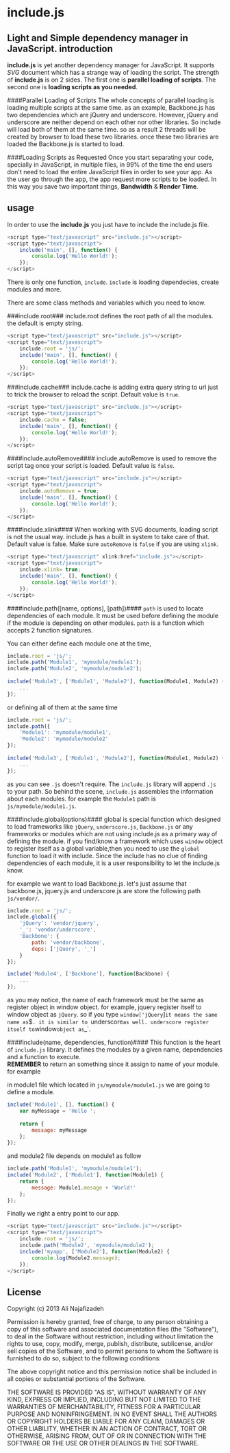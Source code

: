 include.js
==
Light and Simple dependency manager in JavaScript.
introduction
--
__include.js__ is yet another dependency manager for JavaScript. It supports _SVG_ document which has a strange way of loading the script. The strength of __include.js__ is on 2 sides. The first one is **parallel loading of scripts**. The second one is **loading scripts as you needed**.

####Parallel Loading of Scripts
The whole concepts of parallel loading is loading multiple scripts at the same time. as an example, Backbone.js has two dependencies which are jQuery and underscore. However, jQuery and underscore are neither depend on each other nor other libraries. So include will load both of them at the same time. so as a result 2 threads will be created by browser to load these two libraries. once these two libraries are loaded the Backbone.js is started to load.

####Loading Scripts as Requested
Once you start separating your code, specially in JavaScript, in multiple files, in 99% of the time the end users don't need to load the entire JavaScript files in order to see your app. As the user go through the app, the app request more scripts to be loaded. In this way you save two important things, __Bandwidth__ & __Render Time__.

usage
--
In order to use the __include.js__ you just have to include the include.js file.
```js    
<script type="text/javascript" src="include.js"></script>
<script type="text/javascript">
    include('main', [], function() {
        console.log('Hello World!');
    });
</script>
```
There is only one function, `include`. `include` is loading dependecies, create modules and more.

There are some class methods and variables which you need to know.

###include.root###
include.root defines the root path of all the modules. the default is empty string.
```js   
<script type="text/javascript" src="include.js"></script>
<script type="text/javascript">
    include.root = 'js/';
    include('main', [], function() {
        console.log('Hello World!');
    });
</script>   
```
###include.cache###
include.cache is adding extra query string to url just to trick the browser to reload the script. Default value is `true`.
```js
<script type="text/javascript" src="include.js"></script>
<script type="text/javascript">
    include.cache = false;
    include('main', [], function() {
        console.log('Hello World!');
    });
</script>   
```
####include.autoRemove####
include.autoRemove is used to remove the script tag once your script is loaded. Default value is `false`.
```js
<script type="text/javascript" src="include.js"></script>
<script type="text/javascript">
    include.autoRemove = true;
    include('main', [], function() {
        console.log('Hello World!');
    });
</script>   
```
####include.xlink####
When working with SVG documents, loading script is not the usual way. include.js has a built in system to take care of that. Default value is false. Make sure `autoRemove` is `false` if you are using `xlink`.
```js
<script type="text/javascript" xlink:href="include.js"></script>
<script type="text/javascript">
    include.xlink= true;
    include('main', [], function() {
        console.log('Hello World!');
    });
</script>   
```
####include.path([name, options], [path])####
`path` is used to locate dependencies of each module. It must be used before defining the module if the module is depending on other modules. `path` is a function which accepts 2 function signatures.

You can either define each module one at the time,
```js    
include.root = 'js/';
include.path('Module1', 'mymodule/module1');
include.path('Module2', 'mymodule/module2');
    
include('Module3', ['Module1', 'Module2'], function(Module1, Module2) {
    ...
});
```
or defining all of them at the same time
```js
include.root = 'js/';
include.path({
    'Module1': 'mymodule/module1',
    'Module2': 'mymodule/module2'
});
    
include('Module3', ['Module1', 'Module2'], function(Module1, Module2) {
    ...
});
```   
as you can see `.js` doesn't require. The `include.js` library will append `.js` to your path. So behind the scene, `include.js` assembles the information about each modules. for example the `Module1` path is `js/mymodule/module1.js`.

####include.global(options)####
global is special function which designed to load frameworks like `jQuery`, `underscore.js`, `Backbone.js` or any frameworks or modules which are not using include.js as a primary way of defining the module. if you find/know a framework which uses `window` object to register itself as a global variable,then you need to use the `global` function to load it with include. Since the include has no clue of finding dependencies of each module, it is a user responsibility to let the include.js know.

for example we want to load Backbone.js. let's just assume that backbone.js, jquery.js and underscore.js are store the following path `js/vendor/`.
```js
include.root = 'js/';
include.global({
    'jQuery': 'vendor/jquery',
    '_': 'vendor/underscore',
    'Backbone': {
        path: 'vendor/backbone',
        deps: ['jQuery', '_']
    }
});

include('Module4', ['Backbone'], function(Backbone) {
    ...
});
```
as you may notice, the name of each framework must be the same as register object in window object. for example, jquery register itself to window object as `jQuery`. so if you type `window['jQuery`]` it means the same name as `$`. it is similar to `underscore` as well. underscore register itself to `window` object as `_`.

####include(name, dependencies, function)####
This function is the heart of `include.js` library. It defines the modules by a given name, dependencies and a function to execute. <br/>__REMEMBER__ to return an something since it assign to name of your module. for example

in module1 file which located in `js/mymodule/module1.js` we are going to define a module.
```js
include('Module1', [], function() {
    var myMessage = 'Hello ';
        
    return {
        message: myMessage
    };
});
```
and module2 file depends on module1 as follow
```js
include.path('Module1', 'mymodule/module1');
include('Module2', ['Module1'], function(Module1) {
    return {
        message: Module1.mesage + 'World!'
    };
});
```

Finally we right a entry point to our app.
```js
<script type="text/javascript" src="include.js"></script>
<script type="text/javascript">
    include.root = 'js/';
    include.path('Module2', 'mymodule/module2');
    include('myapp', ['Module2'], function(Module2) {
        console.log(Module2.message);
    });
</script>
```
License
--
Copyright (c) 2013 Ali Najafizadeh

Permission is hereby granted, free of charge, to any person obtaining a copy of this software and associated documentation files (the "Software"), to deal in the Software without restriction, including without limitation the rights to use, copy, modify, merge, publish, distribute, sublicense, and/or sell copies of the Software, and to permit persons to whom the Software is furnished to do so, subject to the following conditions:

The above copyright notice and this permission notice shall be included in all copies or substantial portions of the Software.

THE SOFTWARE IS PROVIDED "AS IS", WITHOUT WARRANTY OF ANY KIND, EXPRESS OR IMPLIED, INCLUDING BUT NOT LIMITED TO THE WARRANTIES OF MERCHANTABILITY, FITNESS FOR A PARTICULAR PURPOSE AND NONINFRINGEMENT. IN NO EVENT SHALL THE AUTHORS OR COPYRIGHT HOLDERS BE LIABLE FOR ANY CLAIM, DAMAGES OR OTHER LIABILITY, WHETHER IN AN ACTION OF CONTRACT, TORT OR OTHERWISE, ARISING FROM, OUT OF OR IN CONNECTION WITH THE SOFTWARE OR THE USE OR OTHER DEALINGS IN THE SOFTWARE.
